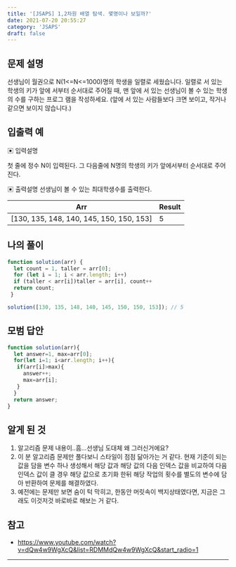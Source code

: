 ```yaml
---
title: '[JSAPS] 1,2차원 배열 탐색. 몇명이나 보일까?'
date: 2021-07-20 20:55:27
category: 'JSAPS'
draft: false
---
```

## 문제 설명

선생님이 월권으로 N(1<=N<=1000)명의 학생을 일렬로 세웠습니다. 일렬로 서 있는 학생의 키가 앞에 서부터 순서대로 주어질 때, 맨 앞에 서 있는 선생님이 볼 수 있는 학생의 수를 구하는 프로그 램을 작성하세요. (앞에 서 있는 사람들보다 크면 보이고, 작거나 같으면 보이지 않습니다.)

## 입출력 예

▣ 입력설명

첫 줄에 정수 N이 입력된다. 그 다음줄에 N명의 학생의 키가 앞에서부터 순서대로 주어진다.

▣ 출력설명
선생님이 볼 수 있는 최대학생수를 출력한다.

| Arr                                      | Result |
| ---------------------------------------- | ------ |
| [130, 135, 148, 140, 145, 150, 150, 153] | 5      |

## 나의 풀이

```javascript
function solution(arr) {         
  let count = 1, taller = arr[0];
  for (let i = 1; i < arr.length; i++) 
  if (taller < arr[i])taller = arr[i], count++
  return count;
 }

solution([130, 135, 148, 140, 145, 150, 150, 153]); // 5
```

## 모범 답안

```javascript
function solution(arr){         
  let answer=1, max=arr[0];
  for(let i=1; i<arr.length; i++){
   if(arr[i]>max){
     answer++;
     max=arr[i];
   }
  }
  return answer;
}
```



## 알게 된 것

1. 알고리즘 문제 내용이..흠...선생님 도대체 왜 그러신거에요? 
2. 이 분 알고리즘 문제만 풀다보니 스타일이 점점 닮아가는 거 같다. 현재 기준이 되는 값을 담을 변수 하나 생성해서 해당 값과 해당 값의 다음 인덱스 값을 비교하여 다음 인덱스 값이 클 경우 해당 값으로 초기화 한뒤 해당 작업의 횟수를 별도의 변수에 담아 반환하여 문제를 해결하였다.
3. 예전에는 문제만 보면 숨이 턱 막히고, 한동안 머릿속이 백지상태였다면, 지금은 그래도 이것저것 바로바로 해보는 거 같다. 

## 참고

* https://www.youtube.com/watch?v=dQw4w9WgXcQ&list=RDMMdQw4w9WgXcQ&start_radio=1

---

